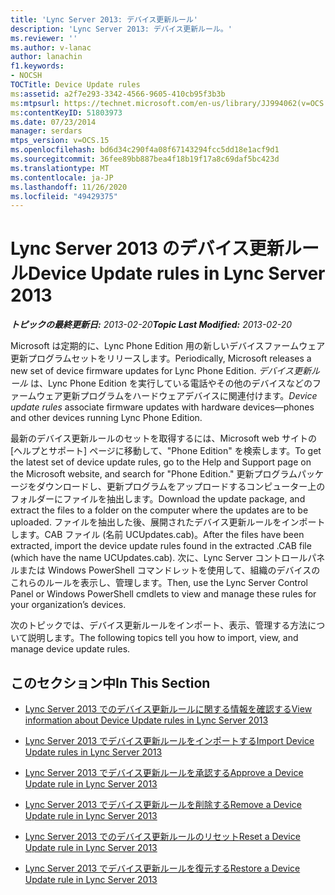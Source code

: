 ```yaml
---
title: 'Lync Server 2013: デバイス更新ルール'
description: 'Lync Server 2013: デバイス更新ルール。'
ms.reviewer: ''
ms.author: v-lanac
author: lanachin
f1.keywords:
- NOCSH
TOCTitle: Device Update rules
ms:assetid: a2f7e293-3342-4566-9605-410cb95f3b3b
ms:mtpsurl: https://technet.microsoft.com/en-us/library/JJ994062(v=OCS.15)
ms:contentKeyID: 51803973
ms.date: 07/23/2014
manager: serdars
mtps_version: v=OCS.15
ms.openlocfilehash: bd6d34c290f4a08f67143294fcc5dd18e1acf9d1
ms.sourcegitcommit: 36fee89bb887bea4f18b19f17a8c69daf5bc423d
ms.translationtype: MT
ms.contentlocale: ja-JP
ms.lasthandoff: 11/26/2020
ms.locfileid: "49429375"
---
```

# <a name="device-update-rules-in-lync-server-2013"></a><span data-ttu-id="92ea6-103">Lync Server 2013 のデバイス更新ルール</span><span class="sxs-lookup"><span data-stu-id="92ea6-103">Device Update rules in Lync Server 2013</span></span>

<div data-xmlns="http://www.w3.org/1999/xhtml">

<div class="topic" data-xmlns="http://www.w3.org/1999/xhtml" data-msxsl="urn:schemas-microsoft-com:xslt" data-cs="https://msdn.microsoft.com/">

<div data-asp="https://msdn2.microsoft.com/asp">



</div>

<div id="mainSection">

<div id="mainBody"><span data-ttu-id="92ea6-104">

<span> </span></span><span class="sxs-lookup"><span data-stu-id="92ea6-104">

<span> </span></span></span>

<span data-ttu-id="92ea6-105">_**トピックの最終更新日:** 2013-02-20_</span><span class="sxs-lookup"><span data-stu-id="92ea6-105">_**Topic Last Modified:** 2013-02-20_</span></span>

<span data-ttu-id="92ea6-106">Microsoft は定期的に、Lync Phone Edition 用の新しいデバイスファームウェア更新プログラムセットをリリースします。</span><span class="sxs-lookup"><span data-stu-id="92ea6-106">Periodically, Microsoft releases a new set of device firmware updates for Lync Phone Edition.</span></span> <span data-ttu-id="92ea6-107">*デバイス更新ルール* は、Lync Phone Edition を実行している電話やその他のデバイスなどのファームウェア更新プログラムをハードウェアデバイスに関連付けます。</span><span class="sxs-lookup"><span data-stu-id="92ea6-107">*Device update rules* associate firmware updates with hardware devices—phones and other devices running Lync Phone Edition.</span></span>

<span data-ttu-id="92ea6-108">最新のデバイス更新ルールのセットを取得するには、Microsoft web サイトの [ヘルプとサポート] ページに移動して、"Phone Edition" を検索します。</span><span class="sxs-lookup"><span data-stu-id="92ea6-108">To get the latest set of device update rules, go to the Help and Support page on the Microsoft website, and search for "Phone Edition."</span></span> <span data-ttu-id="92ea6-109">更新プログラムパッケージをダウンロードし、更新プログラムをアップロードするコンピューター上のフォルダーにファイルを抽出します。</span><span class="sxs-lookup"><span data-stu-id="92ea6-109">Download the update package, and extract the files to a folder on the computer where the updates are to be uploaded.</span></span> <span data-ttu-id="92ea6-110">ファイルを抽出した後、展開されたデバイス更新ルールをインポートします。CAB ファイル (名前 UCUpdates.cab)。</span><span class="sxs-lookup"><span data-stu-id="92ea6-110">After the files have been extracted, import the device update rules found in the extracted .CAB file (which have the name UCUpdates.cab).</span></span> <span data-ttu-id="92ea6-111">次に、Lync Server コントロールパネルまたは Windows PowerShell コマンドレットを使用して、組織のデバイスのこれらのルールを表示し、管理します。</span><span class="sxs-lookup"><span data-stu-id="92ea6-111">Then, use the Lync Server Control Panel or Windows PowerShell cmdlets to view and manage these rules for your organization’s devices.</span></span>

<span data-ttu-id="92ea6-112">次のトピックでは、デバイス更新ルールをインポート、表示、管理する方法について説明します。</span><span class="sxs-lookup"><span data-stu-id="92ea6-112">The following topics tell you how to import, view, and manage device update rules.</span></span>

<div>

## <a name="in-this-section"></a><span data-ttu-id="92ea6-113">このセクション中</span><span class="sxs-lookup"><span data-stu-id="92ea6-113">In This Section</span></span>

  - [<span data-ttu-id="92ea6-114">Lync Server 2013 でのデバイス更新ルールに関する情報を確認する</span><span class="sxs-lookup"><span data-stu-id="92ea6-114">View information about Device Update rules in Lync Server 2013</span></span>](lync-server-2013-view-information-about-device-update-rules.md)

  - [<span data-ttu-id="92ea6-115">Lync Server 2013 でデバイス更新ルールをインポートする</span><span class="sxs-lookup"><span data-stu-id="92ea6-115">Import Device Update rules in Lync Server 2013</span></span>](lync-server-2013-import-device-update-rules.md)

  - [<span data-ttu-id="92ea6-116">Lync Server 2013 でデバイス更新ルールを承認する</span><span class="sxs-lookup"><span data-stu-id="92ea6-116">Approve a Device Update rule in Lync Server 2013</span></span>](lync-server-2013-approve-a-device-update-rule.md)

  - [<span data-ttu-id="92ea6-117">Lync Server 2013 でデバイス更新ルールを削除する</span><span class="sxs-lookup"><span data-stu-id="92ea6-117">Remove a Device Update rule in Lync Server 2013</span></span>](lync-server-2013-remove-a-device-update-rule.md)

  - [<span data-ttu-id="92ea6-118">Lync Server 2013 でのデバイス更新ルールのリセット</span><span class="sxs-lookup"><span data-stu-id="92ea6-118">Reset a Device Update rule in Lync Server 2013</span></span>](lync-server-2013-reset-a-device-update-rule.md)

  - [<span data-ttu-id="92ea6-119">Lync Server 2013 でデバイス更新ルールを復元する</span><span class="sxs-lookup"><span data-stu-id="92ea6-119">Restore a Device Update rule in Lync Server 2013</span></span>](lync-server-2013-restore-a-device-update-rule.md)

<span data-ttu-id="92ea6-120"></div>

</div>

<span> </span>

</div>

</div>

</span><span class="sxs-lookup"><span data-stu-id="92ea6-120"></div>

</div>

<span> </span>

</div>

</div>

</span></span></div>

